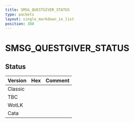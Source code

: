 ```yaml
---
title: SMSG_QUESTGIVER_STATUS
type: packets
layout: single_markdown_in_list
position: 388
---
```


# SMSG_QUESTGIVER_STATUS

## Status

Version | Hex | Comment
---------- | ---------- | ---------- 
Classic |  |  
TBC |  |  
WotLK |  |  
Cata |  |  
